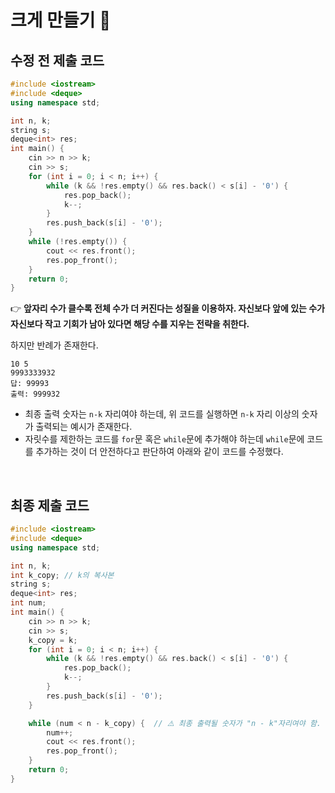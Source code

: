 # 크게 만들기 🥇

## 수정 전 제출 코드

```cpp
#include <iostream>
#include <deque>
using namespace std;

int n, k;
string s;
deque<int> res;
int main() {
    cin >> n >> k;
    cin >> s;
    for (int i = 0; i < n; i++) {
        while (k && !res.empty() && res.back() < s[i] - '0') {
            res.pop_back();
            k--;
        }
        res.push_back(s[i] - '0');
    }
    while (!res.empty()) {
        cout << res.front();
        res.pop_front();
    }
    return 0;
}
```

👉 **앞자리 수가 클수록 전체 수가 더 커진다는 성질을 이용하자. 자신보다 앞에 있는 수가 자신보다 작고 기회가 남아 있다면 해당 수를 지우는 전략을 취한다.**

하지만 반례가 존재한다.

```
10 5
9993333932
답: 99993
출력: 999932
```

- 최종 출력 숫자는 `n-k` 자리여야 하는데, 위 코드를 실행하면 `n-k` 자리 이상의 숫자가 출력되는 예시가 존재한다.
- 자릿수를 제한하는 코드를 `for`문 혹은 `while`문에 추가해야 하는데 `while`문에 코드를 추가하는 것이 더 안전하다고 판단하여 아래와 같이 코드를 수정했다.

<br/>

## 최종 제출 코드

```cpp
#include <iostream>
#include <deque>
using namespace std;

int n, k;
int k_copy; // k의 복사본
string s;
deque<int> res;
int num;
int main() {
    cin >> n >> k;
    cin >> s;
    k_copy = k;
    for (int i = 0; i < n; i++) {
        while (k && !res.empty() && res.back() < s[i] - '0') {
            res.pop_back();
            k--;
        }
        res.push_back(s[i] - '0');
    }

    while (num < n - k_copy) {  // ⚠️ 최종 출력될 숫자가 "n - k"자리여야 함.
        num++;
        cout << res.front();
        res.pop_front();
    }
    return 0;
}
```
